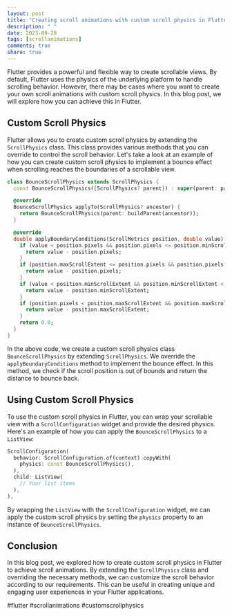 ```yaml
---
layout: post
title: "Creating scroll animations with custom scroll physics in Flutter"
description: " "
date: 2023-09-20
tags: [scrollanimations]
comments: true
share: true
---
```


Flutter provides a powerful and flexible way to create scrollable views. By default, Flutter uses the physics of the underlying platform to handle scrolling behavior. However, there may be cases where you want to create your own scroll animations with custom scroll physics. In this blog post, we will explore how you can achieve this in Flutter.

## Custom Scroll Physics

Flutter allows you to create custom scroll physics by extending the `ScrollPhysics` class. This class provides various methods that you can override to control the scroll behavior. Let's take a look at an example of how you can create custom scroll physics to implement a bounce effect when scrolling reaches the boundaries of a scrollable view.

```dart
class BounceScrollPhysics extends ScrollPhysics {
  const BounceScrollPhysics({ScrollPhysics? parent}) : super(parent: parent);

  @override
  BounceScrollPhysics applyTo(ScrollPhysics? ancestor) {
    return BounceScrollPhysics(parent: buildParent(ancestor));
  }

  @override
  double applyBoundaryConditions(ScrollMetrics position, double value) {
    if (value < position.pixels && position.pixels <= position.minScrollExtent) {
      return value - position.pixels;
    }
    if (position.maxScrollExtent <= position.pixels && position.pixels < value) {
      return value - position.pixels;
    }
    if (value < position.minScrollExtent && position.minScrollExtent < position.pixels) {
      return value - position.minScrollExtent;
    }
    if (position.pixels < position.maxScrollExtent && position.maxScrollExtent < value) {
      return value - position.maxScrollExtent;
    }
    return 0.0;
  }
}
```

In the above code, we create a custom scroll physics class `BounceScrollPhysics` by extending `ScrollPhysics`. We override the `applyBoundaryConditions` method to implement the bounce effect. In this method, we check if the scroll position is out of bounds and return the distance to bounce back.

## Using Custom Scroll Physics

To use the custom scroll physics in Flutter, you can wrap your scrollable view with a `ScrollConfiguration` widget and provide the desired physics. Here's an example of how you can apply the `BounceScrollPhysics` to a `ListView`:

```dart
ScrollConfiguration(
  behavior: ScrollConfiguration.of(context).copyWith(
    physics: const BounceScrollPhysics(),
  ),
  child: ListView(
    // Your list items
  ),
),
```

By wrapping the `ListView` with the `ScrollConfiguration` widget, we can apply the custom scroll physics by setting the `physics` property to an instance of `BounceScrollPhysics`.

## Conclusion

In this blog post, we explored how to create custom scroll physics in Flutter to achieve scroll animations. By extending the `ScrollPhysics` class and overriding the necessary methods, we can customize the scroll behavior according to our requirements. This can be useful in creating unique and engaging user experiences in your Flutter applications.

#flutter #scrollanimations #customscrollphysics